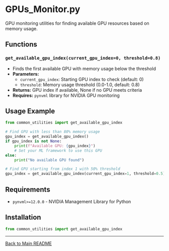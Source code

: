 # GPUs_Monitor.py

GPU monitoring utilities for finding available GPU resources based on memory usage.

## Functions

### `get_available_gpu_index(current_gpu_index=0, threshold=0.8)`
- Finds the first available GPU with memory usage below the threshold
- **Parameters:**
  - `current_gpu_index`: Starting GPU index to check (default: 0)
  - `threshold`: Memory usage threshold (0.0-1.0, default: 0.8)
- **Returns:** GPU index if available, None if no GPU meets criteria
- **Requires:** `pynvml` library for NVIDIA GPU monitoring

## Usage Example

```python
from common_utilities import get_available_gpu_index

# Find GPU with less than 80% memory usage
gpu_index = get_available_gpu_index()
if gpu_index is not None:
    print(f"Available GPU: {gpu_index}")
    # Set your ML framework to use this GPU
else:
    print("No available GPU found")

# Find GPU starting from index 1 with 50% threshold
gpu_index = get_available_gpu_index(current_gpu_index=1, threshold=0.5)
```

## Requirements

- `pynvml>=12.0.0` - NVIDIA Management Library for Python

## Installation

```python
from common_utilities import get_available_gpu_index
```

---
[Back to Main README](../README.md)
